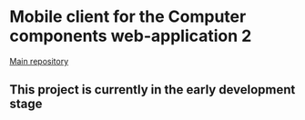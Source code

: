 
# Mobile client for the Computer components web-application 2
[Main repository](https://github.com/vadniks/ComputerComponentsWebApp2)

## This project is currently in the early development stage
